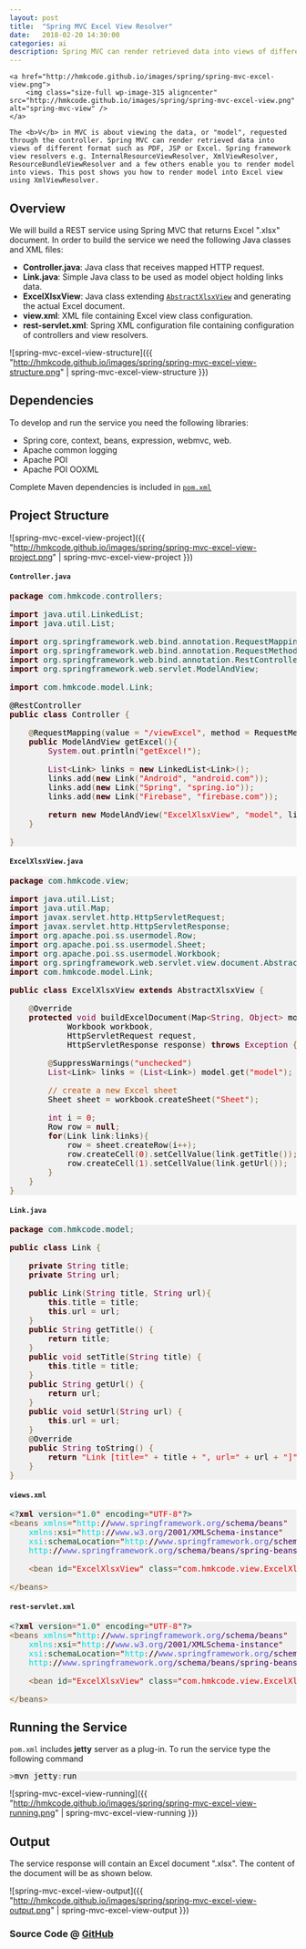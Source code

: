 ```yaml
---
layout: post
title:  "Spring MVC Excel View Resolver"
date:   2018-02-20 14:30:00
categories: ai
description: Spring MVC can render retrieved data into views of different format such as PDF, JSP or Excel. Spring framework view resolvers e.g. InternalResourceViewResolver, XmlViewResolver, ResourceBundleViewResolver and a few others enable you to render model into views. This post shows you how to render model into Excel view using XmlViewResolver.
---
```



<p style="text-align: justify;">
	
	<a href="http://hmkcode.github.io/images/spring/spring-mvc-excel-view.png">
		<img class="size-full wp-image-315 aligncenter" src="http://hmkcode.github.io/images/spring/spring-mvc-excel-view.png" alt="spring-mvc-view" />
	</a>
	
	The <b>V</b> in MVC is about viewing the data, or "model", requested through the controller. Spring MVC can render retrieved data into views of different format such as PDF, JSP or Excel. Spring framework view resolvers e.g. InternalResourceViewResolver, XmlViewResolver, ResourceBundleViewResolver and a few others enable you to render model into views. This post shows you how to render model into Excel view using XmlViewResolver.
</p>

## Overview

We will build a REST service using Spring MVC that returns Excel ".xlsx" document. In order to build the service we need the following Java classes and XML files:

- **Controller.java**: Java class that receives mapped HTTP request.
- **Link.java**: Simple Java class to be used as model object holding links data.
- **ExcelXlsxView**: Java class extending [`AbstractXlsxView`](https://docs.spring.io/spring/docs/current/javadoc-api/org/springframework/web/servlet/view/document/AbstractXlsxView.htm) and generating the actual Excel document.
- **view.xml**: XML file containing Excel view class configuration.
- **rest-servlet.xml**: Spring XML configuration file containing configuration of controllers and view resolvers. 

![spring-mvc-excel-view-structure]({{ "http://hmkcode.github.io/images/spring/spring-mvc-excel-view-structure.png" | spring-mvc-excel-view-structure }})



## Dependencies 

To develop and run the service you need the following libraries:

* Spring core, context, beans, expression, webmvc, web.
* Apache common logging 
* Apache POI 
* Apache POI OOXML

Complete Maven dependencies is included in [`pom.xml`](https://github.com/hmkcode/Spring-Framework/blob/master/spring-mvc-excel-view/pom.xml)

## Project Structure

![spring-mvc-excel-view-project]({{ "http://hmkcode.github.io/images/spring/spring-mvc-excel-view-project.png" | spring-mvc-excel-view-project }})


#### `Controller.java`

<pre style='color:#000000;background:#f1f0f0;'><span style='color:#400000; font-weight:bold; '>package</span><span style='color:#004a43; '> com</span><span style='color:#806030; '>.</span><span style='color:#004a43; '>hmkcode</span><span style='color:#806030; '>.</span><span style='color:#004a43; '>controllers</span><span style='color:#806030; '>;</span>

<span style='color:#400000; font-weight:bold; '>import</span><span style='color:#004a43; '> java</span><span style='color:#806030; '>.</span><span style='color:#004a43; '>util</span><span style='color:#806030; '>.</span><span style='color:#004a43; '>LinkedList</span><span style='color:#806030; '>;</span>
<span style='color:#400000; font-weight:bold; '>import</span><span style='color:#004a43; '> java</span><span style='color:#806030; '>.</span><span style='color:#004a43; '>util</span><span style='color:#806030; '>.</span><span style='color:#004a43; '>List</span><span style='color:#806030; '>;</span>

<span style='color:#400000; font-weight:bold; '>import</span><span style='color:#004a43; '> org</span><span style='color:#806030; '>.</span><span style='color:#004a43; '>springframework</span><span style='color:#806030; '>.</span><span style='color:#004a43; '>web</span><span style='color:#806030; '>.</span><span style='color:#004a43; '>bind</span><span style='color:#806030; '>.</span><span style='color:#004a43; '>annotation</span><span style='color:#806030; '>.</span><span style='color:#004a43; '>RequestMapping</span><span style='color:#806030; '>;</span>
<span style='color:#400000; font-weight:bold; '>import</span><span style='color:#004a43; '> org</span><span style='color:#806030; '>.</span><span style='color:#004a43; '>springframework</span><span style='color:#806030; '>.</span><span style='color:#004a43; '>web</span><span style='color:#806030; '>.</span><span style='color:#004a43; '>bind</span><span style='color:#806030; '>.</span><span style='color:#004a43; '>annotation</span><span style='color:#806030; '>.</span><span style='color:#004a43; '>RequestMethod</span><span style='color:#806030; '>;</span>
<span style='color:#400000; font-weight:bold; '>import</span><span style='color:#004a43; '> org</span><span style='color:#806030; '>.</span><span style='color:#004a43; '>springframework</span><span style='color:#806030; '>.</span><span style='color:#004a43; '>web</span><span style='color:#806030; '>.</span><span style='color:#004a43; '>bind</span><span style='color:#806030; '>.</span><span style='color:#004a43; '>annotation</span><span style='color:#806030; '>.</span><span style='color:#004a43; '>RestController</span><span style='color:#806030; '>;</span>
<span style='color:#400000; font-weight:bold; '>import</span><span style='color:#004a43; '> org</span><span style='color:#806030; '>.</span><span style='color:#004a43; '>springframework</span><span style='color:#806030; '>.</span><span style='color:#004a43; '>web</span><span style='color:#806030; '>.</span><span style='color:#004a43; '>servlet</span><span style='color:#806030; '>.</span><span style='color:#004a43; '>ModelAndView</span><span style='color:#806030; '>;</span>

<span style='color:#400000; font-weight:bold; '>import</span><span style='color:#004a43; '> com</span><span style='color:#806030; '>.</span><span style='color:#004a43; '>hmkcode</span><span style='color:#806030; '>.</span><span style='color:#004a43; '>model</span><span style='color:#806030; '>.</span><span style='color:#004a43; '>Link</span><span style='color:#806030; '>;</span>

@RestController
<span style='color:#400000; font-weight:bold; '>public</span> <span style='color:#400000; font-weight:bold; '>class</span> Controller <span style='color:#806030; '>{</span>
	
	<span style='color:#806030; '>@</span>RequestMapping<span style='color:#806030; '>(</span>value <span style='color:#806030; '>=</span> <span style='color:#e60000; '>"/viewExcel"</span><span style='color:#806030; '>,</span> method <span style='color:#806030; '>=</span> RequestMethod<span style='color:#806030; '>.</span>GET<span style='color:#806030; '>)</span>
	<span style='color:#400000; font-weight:bold; '>public</span> ModelAndView getExcel<span style='color:#806030; '>(</span><span style='color:#806030; '>)</span><span style='color:#806030; '>{</span>
		<span style='color:#800040; '>System</span><span style='color:#806030; '>.</span>out<span style='color:#806030; '>.</span>println<span style='color:#806030; '>(</span><span style='color:#e60000; '>"getExcel!"</span><span style='color:#806030; '>)</span><span style='color:#806030; '>;</span>
		
		<span style='color:#800040; '>List</span><span style='color:#806030; '>&lt;</span>Link<span style='color:#806030; '>></span> links <span style='color:#806030; '>=</span> <span style='color:#400000; font-weight:bold; '>new</span> LinkedList<span style='color:#806030; '>&lt;</span>Link<span style='color:#806030; '>></span><span style='color:#806030; '>(</span><span style='color:#806030; '>)</span><span style='color:#806030; '>;</span>
		links<span style='color:#806030; '>.</span>add<span style='color:#806030; '>(</span><span style='color:#400000; font-weight:bold; '>new</span> Link<span style='color:#806030; '>(</span><span style='color:#e60000; '>"Android"</span><span style='color:#806030; '>,</span> <span style='color:#e60000; '>"android.com"</span><span style='color:#806030; '>)</span><span style='color:#806030; '>)</span><span style='color:#806030; '>;</span>
		links<span style='color:#806030; '>.</span>add<span style='color:#806030; '>(</span><span style='color:#400000; font-weight:bold; '>new</span> Link<span style='color:#806030; '>(</span><span style='color:#e60000; '>"Spring"</span><span style='color:#806030; '>,</span> <span style='color:#e60000; '>"spring.io"</span><span style='color:#806030; '>)</span><span style='color:#806030; '>)</span><span style='color:#806030; '>;</span>
		links<span style='color:#806030; '>.</span>add<span style='color:#806030; '>(</span><span style='color:#400000; font-weight:bold; '>new</span> Link<span style='color:#806030; '>(</span><span style='color:#e60000; '>"Firebase"</span><span style='color:#806030; '>,</span> <span style='color:#e60000; '>"firebase.com"</span><span style='color:#806030; '>)</span><span style='color:#806030; '>)</span><span style='color:#806030; '>;</span>
		
		<span style='color:#400000; font-weight:bold; '>return</span> <span style='color:#400000; font-weight:bold; '>new</span> ModelAndView<span style='color:#806030; '>(</span><span style='color:#e60000; '>"ExcelXlsxView"</span><span style='color:#806030; '>,</span> <span style='color:#e60000; '>"model"</span><span style='color:#806030; '>,</span> links<span style='color:#806030; '>)</span><span style='color:#806030; '>;</span>
	<span style='color:#806030; '>}</span>

<span style='color:#806030; '>}</span>
</pre>

#### `ExcelXlsxView.java`

<pre style='color:#000000;background:#f1f0f0;'><span style='color:#400000; font-weight:bold; '>package</span><span style='color:#004a43; '> com</span><span style='color:#806030; '>.</span><span style='color:#004a43; '>hmkcode</span><span style='color:#806030; '>.</span><span style='color:#004a43; '>view</span><span style='color:#806030; '>;</span>

<span style='color:#400000; font-weight:bold; '>import</span><span style='color:#004a43; '> java</span><span style='color:#806030; '>.</span><span style='color:#004a43; '>util</span><span style='color:#806030; '>.</span><span style='color:#004a43; '>List</span><span style='color:#806030; '>;</span>
<span style='color:#400000; font-weight:bold; '>import</span><span style='color:#004a43; '> java</span><span style='color:#806030; '>.</span><span style='color:#004a43; '>util</span><span style='color:#806030; '>.</span><span style='color:#004a43; '>Map</span><span style='color:#806030; '>;</span>
<span style='color:#400000; font-weight:bold; '>import</span><span style='color:#004a43; '> javax</span><span style='color:#806030; '>.</span><span style='color:#004a43; '>servlet</span><span style='color:#806030; '>.</span><span style='color:#004a43; '>http</span><span style='color:#806030; '>.</span><span style='color:#004a43; '>HttpServletRequest</span><span style='color:#806030; '>;</span>
<span style='color:#400000; font-weight:bold; '>import</span><span style='color:#004a43; '> javax</span><span style='color:#806030; '>.</span><span style='color:#004a43; '>servlet</span><span style='color:#806030; '>.</span><span style='color:#004a43; '>http</span><span style='color:#806030; '>.</span><span style='color:#004a43; '>HttpServletResponse</span><span style='color:#806030; '>;</span>
<span style='color:#400000; font-weight:bold; '>import</span><span style='color:#004a43; '> org</span><span style='color:#806030; '>.</span><span style='color:#004a43; '>apache</span><span style='color:#806030; '>.</span><span style='color:#004a43; '>poi</span><span style='color:#806030; '>.</span><span style='color:#004a43; '>ss</span><span style='color:#806030; '>.</span><span style='color:#004a43; '>usermodel</span><span style='color:#806030; '>.</span><span style='color:#004a43; '>Row</span><span style='color:#806030; '>;</span>
<span style='color:#400000; font-weight:bold; '>import</span><span style='color:#004a43; '> org</span><span style='color:#806030; '>.</span><span style='color:#004a43; '>apache</span><span style='color:#806030; '>.</span><span style='color:#004a43; '>poi</span><span style='color:#806030; '>.</span><span style='color:#004a43; '>ss</span><span style='color:#806030; '>.</span><span style='color:#004a43; '>usermodel</span><span style='color:#806030; '>.</span><span style='color:#004a43; '>Sheet</span><span style='color:#806030; '>;</span>
<span style='color:#400000; font-weight:bold; '>import</span><span style='color:#004a43; '> org</span><span style='color:#806030; '>.</span><span style='color:#004a43; '>apache</span><span style='color:#806030; '>.</span><span style='color:#004a43; '>poi</span><span style='color:#806030; '>.</span><span style='color:#004a43; '>ss</span><span style='color:#806030; '>.</span><span style='color:#004a43; '>usermodel</span><span style='color:#806030; '>.</span><span style='color:#004a43; '>Workbook</span><span style='color:#806030; '>;</span>
<span style='color:#400000; font-weight:bold; '>import</span><span style='color:#004a43; '> org</span><span style='color:#806030; '>.</span><span style='color:#004a43; '>springframework</span><span style='color:#806030; '>.</span><span style='color:#004a43; '>web</span><span style='color:#806030; '>.</span><span style='color:#004a43; '>servlet</span><span style='color:#806030; '>.</span><span style='color:#004a43; '>view</span><span style='color:#806030; '>.</span><span style='color:#004a43; '>document</span><span style='color:#806030; '>.</span><span style='color:#004a43; '>AbstractXlsxView</span><span style='color:#806030; '>;</span>
<span style='color:#400000; font-weight:bold; '>import</span><span style='color:#004a43; '> com</span><span style='color:#806030; '>.</span><span style='color:#004a43; '>hmkcode</span><span style='color:#806030; '>.</span><span style='color:#004a43; '>model</span><span style='color:#806030; '>.</span><span style='color:#004a43; '>Link</span><span style='color:#806030; '>;</span>

<span style='color:#400000; font-weight:bold; '>public</span> <span style='color:#400000; font-weight:bold; '>class</span> ExcelXlsxView <span style='color:#400000; font-weight:bold; '>extends</span> AbstractXlsxView <span style='color:#806030; '>{</span>

	<span style='color:#806030; '>@</span>Override
	<span style='color:#400000; font-weight:bold; '>protected</span> <span style='color:#800040; '>void</span> buildExcelDocument<span style='color:#806030; '>(</span>Map<span style='color:#806030; '>&lt;</span><span style='color:#800040; '>String</span><span style='color:#806030; '>,</span> <span style='color:#800040; '>Object</span><span style='color:#806030; '>></span> model<span style='color:#806030; '>,</span> 
			Workbook workbook<span style='color:#806030; '>,</span> 
			HttpServletRequest request<span style='color:#806030; '>,</span>
			HttpServletResponse response<span style='color:#806030; '>)</span> <span style='color:#400000; font-weight:bold; '>throws</span> <span style='color:#800040; '>Exception</span> <span style='color:#806030; '>{</span>
		
		<span style='color:#806030; '>@</span>SuppressWarnings<span style='color:#806030; '>(</span><span style='color:#e60000; '>"unchecked"</span><span style='color:#806030; '>)</span>
		<span style='color:#800040; '>List</span><span style='color:#806030; '>&lt;</span>Link<span style='color:#806030; '>></span> links <span style='color:#806030; '>=</span> <span style='color:#806030; '>(</span><span style='color:#800040; '>List</span><span style='color:#806030; '>&lt;</span>Link<span style='color:#806030; '>></span><span style='color:#806030; '>)</span> model<span style='color:#806030; '>.</span>get<span style='color:#806030; '>(</span><span style='color:#e60000; '>"model"</span><span style='color:#806030; '>)</span><span style='color:#806030; '>;</span>
	         
        <span style='color:#c34e00; '>// create a new Excel sheet</span>
        Sheet sheet <span style='color:#806030; '>=</span> workbook<span style='color:#806030; '>.</span>createSheet<span style='color:#806030; '>(</span><span style='color:#e60000; '>"Sheet"</span><span style='color:#806030; '>)</span><span style='color:#806030; '>;</span>

        <span style='color:#800040; '>int</span> i <span style='color:#806030; '>=</span> <span style='color:#c00000; '>0</span><span style='color:#806030; '>;</span>
        Row row <span style='color:#806030; '>=</span> <span style='color:#400000; font-weight:bold; '>null</span><span style='color:#806030; '>;</span>
        <span style='color:#400000; font-weight:bold; '>for</span><span style='color:#806030; '>(</span>Link link<span style='color:#806030; '>:</span>links<span style='color:#806030; '>)</span><span style='color:#806030; '>{</span>
        	row <span style='color:#806030; '>=</span> sheet<span style='color:#806030; '>.</span>createRow<span style='color:#806030; '>(</span>i<span style='color:#806030; '>+</span><span style='color:#806030; '>+</span><span style='color:#806030; '>)</span><span style='color:#806030; '>;</span>
        	row<span style='color:#806030; '>.</span>createCell<span style='color:#806030; '>(</span><span style='color:#c00000; '>0</span><span style='color:#806030; '>)</span><span style='color:#806030; '>.</span>setCellValue<span style='color:#806030; '>(</span>link<span style='color:#806030; '>.</span>getTitle<span style='color:#806030; '>(</span><span style='color:#806030; '>)</span><span style='color:#806030; '>)</span><span style='color:#806030; '>;</span>
        	row<span style='color:#806030; '>.</span>createCell<span style='color:#806030; '>(</span><span style='color:#c00000; '>1</span><span style='color:#806030; '>)</span><span style='color:#806030; '>.</span>setCellValue<span style='color:#806030; '>(</span>link<span style='color:#806030; '>.</span>getUrl<span style='color:#806030; '>(</span><span style='color:#806030; '>)</span><span style='color:#806030; '>)</span><span style='color:#806030; '>;</span>
        <span style='color:#806030; '>}</span>
	<span style='color:#806030; '>}</span>
<span style='color:#806030; '>}</span>
</pre>


#### `Link.java`


<pre style='color:#000000;background:#f1f0f0;'><span style='color:#400000; font-weight:bold; '>package</span><span style='color:#004a43; '> com</span><span style='color:#806030; '>.</span><span style='color:#004a43; '>hmkcode</span><span style='color:#806030; '>.</span><span style='color:#004a43; '>model</span><span style='color:#806030; '>;</span>

<span style='color:#400000; font-weight:bold; '>public</span> <span style='color:#400000; font-weight:bold; '>class</span> Link <span style='color:#806030; '>{</span>

	<span style='color:#400000; font-weight:bold; '>private</span> <span style='color:#800040; '>String</span> title<span style='color:#806030; '>;</span>
	<span style='color:#400000; font-weight:bold; '>private</span> <span style='color:#800040; '>String</span> url<span style='color:#806030; '>;</span>
	
	<span style='color:#400000; font-weight:bold; '>public</span> Link<span style='color:#806030; '>(</span><span style='color:#800040; '>String</span> title<span style='color:#806030; '>,</span> <span style='color:#800040; '>String</span> url<span style='color:#806030; '>)</span><span style='color:#806030; '>{</span>
		<span style='color:#400000; font-weight:bold; '>this</span><span style='color:#806030; '>.</span>title <span style='color:#806030; '>=</span> title<span style='color:#806030; '>;</span>
		<span style='color:#400000; font-weight:bold; '>this</span><span style='color:#806030; '>.</span>url <span style='color:#806030; '>=</span> url<span style='color:#806030; '>;</span>
	<span style='color:#806030; '>}</span>
	<span style='color:#400000; font-weight:bold; '>public</span> <span style='color:#800040; '>String</span> getTitle<span style='color:#806030; '>(</span><span style='color:#806030; '>)</span> <span style='color:#806030; '>{</span>
		<span style='color:#400000; font-weight:bold; '>return</span> title<span style='color:#806030; '>;</span>
	<span style='color:#806030; '>}</span>
	<span style='color:#400000; font-weight:bold; '>public</span> <span style='color:#800040; '>void</span> setTitle<span style='color:#806030; '>(</span><span style='color:#800040; '>String</span> title<span style='color:#806030; '>)</span> <span style='color:#806030; '>{</span>
		<span style='color:#400000; font-weight:bold; '>this</span><span style='color:#806030; '>.</span>title <span style='color:#806030; '>=</span> title<span style='color:#806030; '>;</span>
	<span style='color:#806030; '>}</span>
	<span style='color:#400000; font-weight:bold; '>public</span> <span style='color:#800040; '>String</span> getUrl<span style='color:#806030; '>(</span><span style='color:#806030; '>)</span> <span style='color:#806030; '>{</span>
		<span style='color:#400000; font-weight:bold; '>return</span> url<span style='color:#806030; '>;</span>
	<span style='color:#806030; '>}</span>
	<span style='color:#400000; font-weight:bold; '>public</span> <span style='color:#800040; '>void</span> setUrl<span style='color:#806030; '>(</span><span style='color:#800040; '>String</span> url<span style='color:#806030; '>)</span> <span style='color:#806030; '>{</span>
		<span style='color:#400000; font-weight:bold; '>this</span><span style='color:#806030; '>.</span>url <span style='color:#806030; '>=</span> url<span style='color:#806030; '>;</span>
	<span style='color:#806030; '>}</span>
	<span style='color:#806030; '>@</span>Override
	<span style='color:#400000; font-weight:bold; '>public</span> <span style='color:#800040; '>String</span> toString<span style='color:#806030; '>(</span><span style='color:#806030; '>)</span> <span style='color:#806030; '>{</span>
		<span style='color:#400000; font-weight:bold; '>return</span> <span style='color:#e60000; '>"Link [title="</span> <span style='color:#806030; '>+</span> title <span style='color:#806030; '>+</span> <span style='color:#e60000; '>", url="</span> <span style='color:#806030; '>+</span> url <span style='color:#806030; '>+</span> <span style='color:#e60000; '>"]"</span><span style='color:#806030; '>;</span>
	<span style='color:#806030; '>}</span>
<span style='color:#806030; '>}</span>
</pre>

#### `views.xml`

<pre style='color:#000000;background:#f1f0f0;'><span style='color:#004a43; '>&lt;?</span><span style='color:#400000; font-weight:bold; '>xml</span><span style='color:#004a43; '> </span><span style='color:#074726; '>version</span><span style='color:#806030; '>=</span><span style='color:#800000; '>"</span><span style='color:#007d45; '>1.0</span><span style='color:#800000; '>"</span><span style='color:#004a43; '> </span><span style='color:#074726; '>encoding</span><span style='color:#806030; '>=</span><span style='color:#800000; '>"</span><span style='color:#e60000; '>UTF-8</span><span style='color:#800000; '>"</span><span style='color:#004a43; '>?></span>
<span style='color:#a65700; '>&lt;</span><span style='color:#5f5035; '>beans</span> <span style='color:#00dddd; '>xmlns</span><span style='color:#806030; '>=</span><span style='color:#800000; '>"</span><span style='color:#00dddd; '>http</span><span style='color:#806030; '>:</span><span style='color:#400000; font-weight:bold; '>//</span><span style='color:#5555dd; '>www.springframework.org</span><span style='color:#40015a; '>/schema/beans</span><span style='color:#800000; '>"</span>
    <span style='color:#00dddd; '>xmlns</span><span style='color:#806030; '>:</span><span style='color:#074726; '>xsi</span><span style='color:#806030; '>=</span><span style='color:#800000; '>"</span><span style='color:#00dddd; '>http</span><span style='color:#806030; '>:</span><span style='color:#400000; font-weight:bold; '>//</span><span style='color:#5555dd; '>www.w3.org</span><span style='color:#40015a; '>/2001/XMLSchema-instance</span><span style='color:#800000; '>"</span>
    <span style='color:#00dddd; '>xsi</span><span style='color:#806030; '>:</span><span style='color:#074726; '>schemaLocation</span><span style='color:#806030; '>=</span><span style='color:#800000; '>"</span><span style='color:#00dddd; '>http</span><span style='color:#806030; '>:</span><span style='color:#400000; font-weight:bold; '>//</span><span style='color:#5555dd; '>www.springframework.org</span><span style='color:#40015a; '>/schema/beans</span><span style='color:#e60000; '></span>
<span style='color:#e60000; '>&#xa0;</span><span style='color:#e60000; '> </span><span style='color:#e60000; '> </span><span style='color:#e60000; '> </span><span style='color:#00dddd; '>http</span><span style='color:#806030; '>:</span><span style='color:#400000; font-weight:bold; '>//</span><span style='color:#5555dd; '>www.springframework.org</span><span style='color:#40015a; '>/schema/beans/spring-beans-3.0.xsd</span><span style='color:#800000; '>"</span><span style='color:#a65700; '>></span>
     
    <span style='color:#a65700; '>&lt;</span><span style='color:#5f5035; '>bean</span> <span style='color:#074726; '>id</span><span style='color:#806030; '>=</span><span style='color:#800000; '>"</span><span style='color:#e60000; '>ExcelXlsxView</span><span style='color:#800000; '>"</span> <span style='color:#074726; '>class</span><span style='color:#806030; '>=</span><span style='color:#800000; '>"</span><span style='color:#e60000; '>com.hmkcode.view.ExcelXlsxView</span><span style='color:#800000; '>"</span> <span style='color:#a65700; '>/></span>
     
<span style='color:#a65700; '>&lt;/</span><span style='color:#5f5035; '>beans</span><span style='color:#a65700; '>></span>
</pre>


#### `rest-servlet.xml`

<pre style='color:#000000;background:#f1f0f0;'><span style='color:#004a43; '>&lt;?</span><span style='color:#400000; font-weight:bold; '>xml</span><span style='color:#004a43; '> </span><span style='color:#074726; '>version</span><span style='color:#806030; '>=</span><span style='color:#800000; '>"</span><span style='color:#007d45; '>1.0</span><span style='color:#800000; '>"</span><span style='color:#004a43; '> </span><span style='color:#074726; '>encoding</span><span style='color:#806030; '>=</span><span style='color:#800000; '>"</span><span style='color:#e60000; '>UTF-8</span><span style='color:#800000; '>"</span><span style='color:#004a43; '>?></span>
<span style='color:#a65700; '>&lt;</span><span style='color:#5f5035; '>beans</span> <span style='color:#00dddd; '>xmlns</span><span style='color:#806030; '>=</span><span style='color:#800000; '>"</span><span style='color:#00dddd; '>http</span><span style='color:#806030; '>:</span><span style='color:#400000; font-weight:bold; '>//</span><span style='color:#5555dd; '>www.springframework.org</span><span style='color:#40015a; '>/schema/beans</span><span style='color:#800000; '>"</span>
    <span style='color:#00dddd; '>xmlns</span><span style='color:#806030; '>:</span><span style='color:#074726; '>xsi</span><span style='color:#806030; '>=</span><span style='color:#800000; '>"</span><span style='color:#00dddd; '>http</span><span style='color:#806030; '>:</span><span style='color:#400000; font-weight:bold; '>//</span><span style='color:#5555dd; '>www.w3.org</span><span style='color:#40015a; '>/2001/XMLSchema-instance</span><span style='color:#800000; '>"</span>
    <span style='color:#00dddd; '>xsi</span><span style='color:#806030; '>:</span><span style='color:#074726; '>schemaLocation</span><span style='color:#806030; '>=</span><span style='color:#800000; '>"</span><span style='color:#00dddd; '>http</span><span style='color:#806030; '>:</span><span style='color:#400000; font-weight:bold; '>//</span><span style='color:#5555dd; '>www.springframework.org</span><span style='color:#40015a; '>/schema/beans</span><span style='color:#e60000; '></span>
<span style='color:#e60000; '>&#xa0;</span><span style='color:#e60000; '> </span><span style='color:#e60000; '> </span><span style='color:#e60000; '> </span><span style='color:#00dddd; '>http</span><span style='color:#806030; '>:</span><span style='color:#400000; font-weight:bold; '>//</span><span style='color:#5555dd; '>www.springframework.org</span><span style='color:#40015a; '>/schema/beans/spring-beans-3.0.xsd</span><span style='color:#800000; '>"</span><span style='color:#a65700; '>></span>
     
    <span style='color:#a65700; '>&lt;</span><span style='color:#5f5035; '>bean</span> <span style='color:#074726; '>id</span><span style='color:#806030; '>=</span><span style='color:#800000; '>"</span><span style='color:#e60000; '>ExcelXlsxView</span><span style='color:#800000; '>"</span> <span style='color:#074726; '>class</span><span style='color:#806030; '>=</span><span style='color:#800000; '>"</span><span style='color:#e60000; '>com.hmkcode.view.ExcelXlsxView</span><span style='color:#800000; '>"</span> <span style='color:#a65700; '>/></span>
     
<span style='color:#a65700; '>&lt;/</span><span style='color:#5f5035; '>beans</span><span style='color:#a65700; '>></span>
</pre>


## Running the Service

`pom.xml` includes **jetty** server as a plug-in. To run the service type the following command 

<pre style='color:#000000;background:#f1f0f0;'><span style='color:#806030; '>></span>mvn jetty<span style='color:#806030; '>:</span>run
</pre>


![spring-mvc-excel-view-running]({{ "http://hmkcode.github.io/images/spring/spring-mvc-excel-view-running.png" | spring-mvc-excel-view-running }})


## Output 

The service response will contain an Excel document ".xlsx". The content of the document will be as shown below. 

![spring-mvc-excel-view-output]({{ "http://hmkcode.github.io/images/spring/spring-mvc-excel-view-output.png" | spring-mvc-excel-view-output }})


### Source Code @ [GitHub](https://github.com/hmkcode/Spring-Framework/tree/master/spring-mvc-excel-view)
